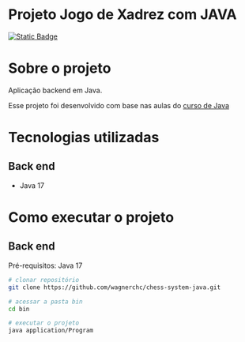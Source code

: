 # Projeto Jogo de Xadrez com JAVA

[![Static Badge](https://img.shields.io/badge/license-GNU-green)](https://github.com/wagnerchc/chess-system-java/blob/master/LICENSE)

# Sobre o projeto

Aplicação backend em Java.

Esse projeto foi desenvolvido com base nas aulas do <a href="https://www.udemy.com/course/java-curso-completo/" target="_blank">curso de Java</a>

# Tecnologias utilizadas

## Back end

- Java 17

# Como executar o projeto

## Back end

Pré-requisitos: Java 17

```bash
# clonar repositório
git clone https://github.com/wagnerchc/chess-system-java.git

# acessar a pasta bin
cd bin

# executar o projeto
java application/Program
```
